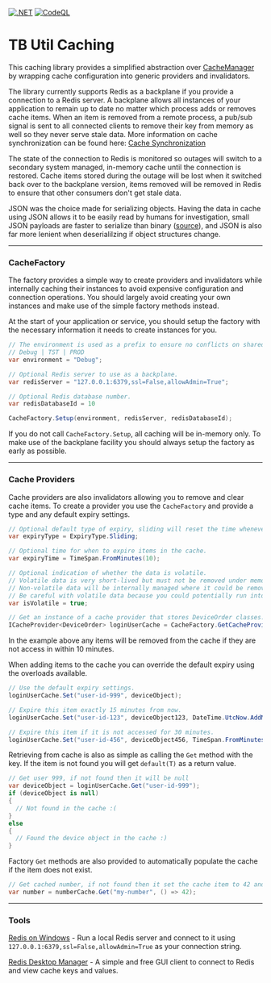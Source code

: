 [![.NET](https://github.com/TrueBurn/tbutil-tb-cache-manager/actions/workflows/dotnet.yml/badge.svg)](https://github.com/TrueBurn/tbutil-tb-cache-manager/actions/workflows/dotnet.yml)
[![CodeQL](https://github.com/TrueBurn/tbutil-tb-cache-manager/actions/workflows/codeql-analysis.yml/badge.svg)](https://github.com/TrueBurn/tbutil-tb-cache-manager/actions/workflows/codeql-analysis.yml)


# TB Util Caching

This caching library provides a simplified abstraction over [CacheManager](http://cachemanager.michaco.net/) by wrapping cache configuration into generic providers and invalidators.

The library currently supports Redis as a backplane if you provide a connection to a Redis server.
A backplane allows all instances of your application to remain up to date no matter which process adds or removes cache items.
When an item is removed from a remote process, a pub/sub signal is sent to all connected clients to remove their key from memory as well so they never serve stale data.
More information on cache synchronization can be found here: [Cache Synchronization](http://cachemanager.michaco.net/documentation/CacheManagerCacheSynchronization)

The state of the connection to Redis is monitored so outages will switch to a secondary system managed, in-memory cache until the connection is restored.
Cache items stored during the outage will be lost when it switched back over to the backplane version, items removed will be removed in Redis to ensure that other consumers don't get stale data.

JSON was the choice made for serializing objects.
Having the data in cache using JSON allows it to be easily read by humans for investigation, small JSON payloads are faster to serialize than binary ([source](https://maxondev.com/serialization-performance-comparison-c-net-formats-frameworks-xmldatacontractserializer-xmlserializer-binaryformatter-json-newtonsoft-servicestack-text/)), and JSON is also far more lenient when deserialilzing if object structures change.
___

### CacheFactory

The factory provides a simple way to create providers and invalidators while internally caching their instances to avoid expensive configuration and connection operations.
You should largely avoid creating your own instances and make use of the simple factory methods instead.

At the start of your application or service, you should setup the factory with the necessary information it needs to create instances for you.

```csharp
// The environment is used as a prefix to ensure no conflicts on shared Redis servers.
// Debug | TST | PROD
var environment = "Debug";

// Optional Redis server to use as a backplane.
var redisServer = "127.0.0.1:6379,ssl=False,allowAdmin=True";

// Optional Redis database number.
var redisDatabaseId = 10

CacheFactory.Setup(environment, redisServer, redisDatabaseId);
```

If you do not call `CacheFactory.Setup`, all caching will be in-memory only. To make use of the backplane facility you should always setup the factory as early as possible.

___

### Cache Providers

Cache providers are also invalidators allowing you to remove and clear cache items.
To create a provider you use the `CacheFactory` and provide a type and any default expiry settings.

```csharp
// Optional default type of expiry, sliding will reset the time whenever an item is accessed, absolute will remove from cache as soon as the wait time is over.
var expiryType = ExpiryType.Sliding;

// Optional time for when to expire items in the cache.
var expiryTime = TimeSpan.FromMinutes(10);

// Optional indication of whether the data is volatile.
// Volatile data is very short-lived but must not be removed under memory pressure.
// Non-volatile data will be internally managed where it could be removed before the expiry under memory pressure situations.
// Be careful with volatile data because you could potentially run into out-of-memory situations with large amounts of unmanaged data.
var isVolatile = true;

// Get an instance of a cache provider that stores DeviceOrder classes.
ICacheProvider<DeviceOrder> loginUserCache = CacheFactory.GetCacheProvider<DeviceOrder>(expiryType, expiryTime, isVolatile);
```

In the example above any items will be removed from the cache if they are not access in within 10 minutes.

When adding items to the cache you can override the default expiry using the overloads available.

```csharp
// Use the default expiry settings.
loginUserCache.Set("user-id-999", deviceObject);

// Expire this item exactly 15 minutes from now.
loginUserCache.Set("user-id-123", deviceObject123, DateTime.UtcNow.AddMinutes(15));

// Expire this item if it is not accessed for 30 minutes.
loginUserCache.Set("user-id-456", deviceObject456, TimeSpan.FromMinutes(30));
```

Retrieving from cache is also as simple as calling the `Get` method with the key. If the item is not found you will get `default(T)` as a return value.

```csharp
// Get user 999, if not found then it will be null
var deviceObject = loginUserCache.Get("user-id-999");
if (deviceObject is null)
{
  // Not found in the cache :(
}
else
{
  // Found the device object in the cache :)
}
```

Factory `Get` methods are also provided to automatically populate the cache if the item does not exist.

```csharp
// Get cached number, if not found then it set the cache item to 42 and return the value.
var number = numberCache.Get("my-number", () => 42);
```
___


### Tools
[Redis on Windows](https://github.com/MicrosoftArchive/redis/releases) - Run a local Redis server and connect to it using `127.0.0.1:6379,ssl=False,allowAdmin=True` as your connection string.

[Redis Desktop Manager](https://redisdesktop.com/) - A simple and free GUI client to connect to Redis and view cache keys and values.

